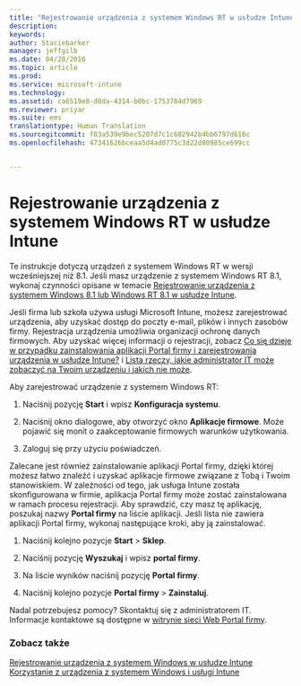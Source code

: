 ```yaml
---
title: "Rejestrowanie urządzenia z systemem Windows RT w usłudze Intune | Microsoft Intune"
description: 
keywords: 
author: Staciebarker
manager: jeffgilb
ms.date: 04/28/2016
ms.topic: article
ms.prod: 
ms.service: microsoft-intune
ms.technology: 
ms.assetid: ca6519e8-d0da-4314-b0bc-1753784d7969
ms.reviewer: priyar
ms.suite: ems
translationtype: Human Translation
ms.sourcegitcommit: f83a539e9bec5207d7c1c682942b4bb6797d616c
ms.openlocfilehash: 47341626bceaa5d4ad0775c3d22d80985ce699cc


---
```



# Rejestrowanie urządzenia z systemem Windows RT w usłudze Intune

Te instrukcje dotyczą urządzeń z systemem Windows RT w wersji wcześniejszej niż 8.1. Jeśli masz urządzenie z systemem Windows RT 8.1, wykonaj czynności opisane w temacie [Rejestrowanie urządzenia z systemem Windows 8.1 lub Windows RT 8.1 w usłudze Intune](enroll-your-w81-or-rt81-windows.md).

Jeśli firma lub szkoła używa usługi Microsoft Intune, możesz zarejestrować urządzenia, aby uzyskać dostęp do poczty e-mail, plików i innych zasobów firmy. Rejestracja urządzenia umożliwia organizacji ochronę danych firmowych. Aby uzyskać więcej informacji o rejestracji, zobacz [Co się dzieje w przypadku zainstalowania aplikacji Portal firmy i zarejestrowania urządzenia w usłudze Intune?](what-happens-if-you-install-the-company-portal-app-and-enroll-your-device-in-intune-windows.md) i [Lista rzeczy, jakie administrator IT może zobaczyć na Twoim urządzeniu i jakich nie może](what-can-your-it-administrator-see-when-you-enroll-your-device-in-intune-windows.md).


Aby zarejestrować urządzenie z systemem Windows RT:

1.  Naciśnij pozycję **Start** i wpisz **Konfiguracja systemu**.

2.  Naciśnij okno dialogowe, aby otworzyć okno **Aplikacje firmowe**. Może pojawić się monit o zaakceptowanie firmowych warunków użytkowania.

3.  Zaloguj się przy użyciu poświadczeń.

Zalecane jest również zainstalowanie aplikacji Portal firmy, dzięki której możesz łatwo znaleźć i uzyskać aplikacje firmowe związane z Tobą i Twoim stanowiskiem. W zależności od tego, jak usługa Intune została skonfigurowana w firmie, aplikacja Portal firmy może zostać zainstalowana w ramach procesu rejestracji. Aby sprawdzić, czy masz tę aplikację, poszukaj nazwy **Portal firmy** na liście aplikacji. Jeśli lista nie zawiera aplikacji Portal firmy, wykonaj następujące kroki, aby ją zainstalować.

1.  Naciśnij kolejno pozycje **Start** &gt; **Sklep**.

2.  Naciśnij pozycję **Wyszukaj** i wpisz **portal firmy**.

3.  Na liście wyników naciśnij pozycję **Portal firmy**.

4.  Naciśnij kolejno pozycje **Portal firmy** &gt; **Zainstaluj**.

Nadal potrzebujesz pomocy? Skontaktuj się z administratorem IT. Informacje kontaktowe są dostępne w [witrynie sieci Web Portal firmy](http://portal.manage.microsoft.com).

### Zobacz także
[Rejestrowanie urządzenia z systemem Windows w usłudze Intune](enroll-your-device-in-intune-windows.md)</br>
[Korzystanie z urządzenia z systemem Windows i usługi Intune](using-your-windows-device-with-intune.md)




<!--HONumber=Jun16_HO4-->


